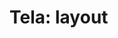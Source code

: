 <!DOCTYPE html>
<html lang="en">
  <head>
    <meta charset="UTF-8" />
    <meta name="viewport" content="width=device-width, initial-scale=1.0" />
    <meta http-equiv="X-UA-Compatible" content="ie=edge" />
    <title>Playground</title>
    <link rel="stylesheet" href="/main.css" />
  </head>

<body>
<main>

# Tela: layout

</main>
</body>
</html>
